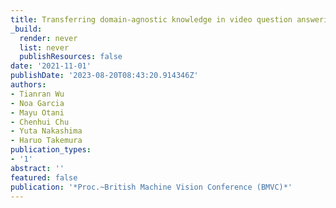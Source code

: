 ```yaml
---
title: Transferring domain-agnostic knowledge in video question answering
_build:
  render: never
  list: never
  publishResources: false
date: '2021-11-01'
publishDate: '2023-08-20T08:43:20.914346Z'
authors:
- Tianran Wu
- Noa Garcia
- Mayu Otani
- Chenhui Chu
- Yuta Nakashima
- Haruo Takemura
publication_types:
- '1'
abstract: ''
featured: false
publication: '*Proc.~British Machine Vision Conference (BMVC)*'
---
```


